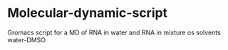 # Molecular-dynamic-script
Gromacs script for a MD of RNA in water and RNA in mixture os solvents water-DMSO
